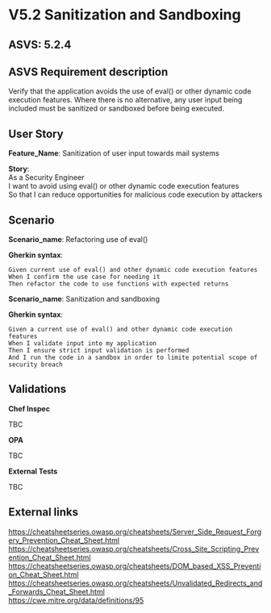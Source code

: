 # V5.2 Sanitization and Sandboxing

## ASVS: 5.2.4

## ASVS Requirement description

Verify that the application avoids the use of eval() or other
dynamic code execution features. Where there is no alternative,
any user input being included must be sanitized or sandboxed
before being executed.

## User Story

**Feature_Name**: Sanitization of user input towards mail systems

**Story**:\
As a Security Engineer\
I want to avoid using eval() or other dynamic code execution features\
So that I can reduce opportunities for malicious code execution by attackers

## Scenario

**Scenario_name**: Refactoring use of eval()

**Gherkin syntax**:

```gherkin
Given current use of eval() and other dynamic code execution features
When I confirm the use case for needing it
Then refactor the code to use functions with expected returns
```

**Scenario_name**: Sanitization and sandboxing

**Gherkin syntax**:

```gherkin
Given a current use of eval() and other dynamic code execution features
When I validate input into my application
Then I ensure strict input validation is performed
And I run the code in a sandbox in order to limite potential scope of security breach
```

## Validations

**Chef Inspec**

TBC

**OPA**

TBC

**External Tests**

TBC

## External links

<https://cheatsheetseries.owasp.org/cheatsheets/Server_Side_Request_Forgery_Prevention_Cheat_Sheet.html> \
<https://cheatsheetseries.owasp.org/cheatsheets/Cross_Site_Scripting_Prevention_Cheat_Sheet.html> \
<https://cheatsheetseries.owasp.org/cheatsheets/DOM_based_XSS_Prevention_Cheat_Sheet.html> \
<https://cheatsheetseries.owasp.org/cheatsheets/Unvalidated_Redirects_and_Forwards_Cheat_Sheet.html> \
<https://cwe.mitre.org/data/definitions/95>
